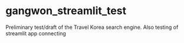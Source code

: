 # gangwon_streamlit_test
Preliminary test/draft of the Travel Korea search engine. Also testing of streamlit app connecting
